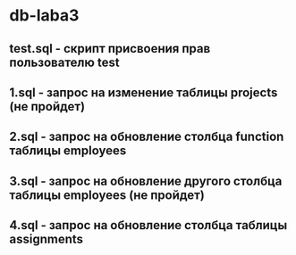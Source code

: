 # db-laba3

## test.sql - скрипт присвоения прав пользователю test
## 1.sql - запрос на изменение таблицы projects (не пройдет)
## 2.sql - запрос на обновление столбца function таблицы employees
## 3.sql - запрос на обновление другого столбца таблицы employees (не пройдет)
## 4.sql - запрос на обновление столбца таблицы assignments
